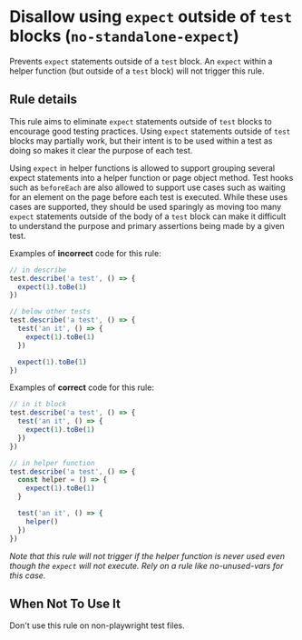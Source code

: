 # Disallow using `expect` outside of `test` blocks (`no-standalone-expect`)

Prevents `expect` statements outside of a `test` block. An `expect` within a
helper function (but outside of a `test` block) will not trigger this rule.

## Rule details

This rule aims to eliminate `expect` statements outside of `test` blocks to
encourage good testing practices. Using `expect` statements outside of `test`
blocks may partially work, but their intent is to be used within a test as doing
so makes it clear the purpose of each test.

Using `expect` in helper functions is allowed to support grouping several expect
statements into a helper function or page object method. Test hooks such as
`beforeEach` are also allowed to support use cases such as waiting for an
element on the page before each test is executed. While these uses cases are
supported, they should be used sparingly as moving too many `expect` statements
outside of the body of a `test` block can make it difficult to understand the
purpose and primary assertions being made by a given test.

Examples of **incorrect** code for this rule:

```js
// in describe
test.describe('a test', () => {
  expect(1).toBe(1)
})

// below other tests
test.describe('a test', () => {
  test('an it', () => {
    expect(1).toBe(1)
  })

  expect(1).toBe(1)
})
```

Examples of **correct** code for this rule:

```js
// in it block
test.describe('a test', () => {
  test('an it', () => {
    expect(1).toBe(1)
  })
})

// in helper function
test.describe('a test', () => {
  const helper = () => {
    expect(1).toBe(1)
  }

  test('an it', () => {
    helper()
  })
})
```

_Note that this rule will not trigger if the helper function is never used even
though the `expect` will not execute. Rely on a rule like no-unused-vars for
this case._

## When Not To Use It

Don't use this rule on non-playwright test files.
